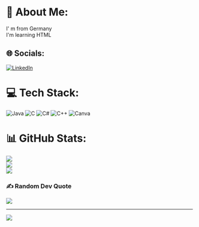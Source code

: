 # 💫 About Me:
I' m from Germany<br>I'm learning HTML


## 🌐 Socials:
[![LinkedIn](https://img.shields.io/badge/LinkedIn-%230077B5.svg?logo=linkedin&logoColor=white)](https://www.linkedin.com/in/asiye-baytok/) 

# 💻 Tech Stack:
![Java](https://img.shields.io/badge/java-%23ED8B00.svg?style=for-the-badge&logo=java&logoColor=white) ![C](https://img.shields.io/badge/c-%2300599C.svg?style=for-the-badge&logo=c&logoColor=white) ![C#](https://img.shields.io/badge/c%23-%23239120.svg?style=for-the-badge&logo=c-sharp&logoColor=white) ![C++](https://img.shields.io/badge/c++-%2300599C.svg?style=for-the-badge&logo=c%2B%2B&logoColor=white) ![Canva](https://img.shields.io/badge/Canva-%2300C4CC.svg?style=for-the-badge&logo=Canva&logoColor=white)
# 📊 GitHub Stats:
![](https://github-readme-stats.vercel.app/api?username=Asybytk&theme=monokai&hide_border=false&include_all_commits=true&count_private=true)<br/>
![](https://github-readme-streak-stats.herokuapp.com/?user=Asybytk&theme=monokai&hide_border=false)<br/>
![](https://github-readme-stats.vercel.app/api/top-langs/?username=Asybytk&theme=monokai&hide_border=false&include_all_commits=true&count_private=true&layout=compact)

### ✍️ Random Dev Quote
![](https://quotes-github-readme.vercel.app/api?type=horizontal&theme=radical)

---
[![](https://visitcount.itsvg.in/api?id=Asybytk&icon=0&color=0)](https://visitcount.itsvg.in)

<!-- Proudly created with GPRM ( https://gprm.itsvg.in ) -->
